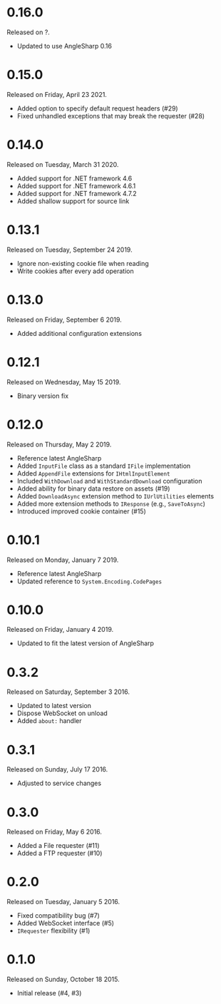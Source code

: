 # 0.16.0

Released on ?.

- Updated to use AngleSharp 0.16

# 0.15.0

Released on Friday, April 23 2021.

- Added option to specify default request headers (#29)
- Fixed unhandled exceptions that may break the requester (#28)

# 0.14.0

Released on Tuesday, March 31 2020.

- Added support for .NET framework 4.6
- Added support for .NET framework 4.6.1
- Added support for .NET framework 4.7.2
- Added shallow support for source link

# 0.13.1

Released on Tuesday, September 24 2019.

- Ignore non-existing cookie file when reading
- Write cookies after every add operation

# 0.13.0

Released on Friday, September 6 2019.

- Added additional configuration extensions

# 0.12.1

Released on Wednesday, May 15 2019.

- Binary version fix

# 0.12.0

Released on Thursday, May 2 2019.

- Reference latest AngleSharp
- Added `InputFile` class as a standard `IFile` implementation
- Added `AppendFile` extensions for `IHtmlInputElement`
- Included `WithDownload` and `WithStandardDownload` configuration
- Added ability for binary data restore on assets (#19)
- Added `DownloadAsync` extension method to `IUrlUtilities` elements
- Added more extension methods to `IResponse` (e.g., `SaveToAsync`)
- Introduced improved cookie container (#15)

# 0.10.1

Released on Monday, January 7 2019.

- Reference latest AngleSharp
- Updated reference to `System.Encoding.CodePages`

# 0.10.0

Released on Friday, January 4 2019.

- Updated to fit the latest version of AngleSharp

# 0.3.2

Released on Saturday, September 3 2016.

- Updated to latest version
- Dispose WebSocket on unload
- Added `about:` handler

# 0.3.1

Released on Sunday, July 17 2016.

- Adjusted to service changes

# 0.3.0

Released on Friday, May 6 2016.

- Added a File requester (#11)
- Added a FTP requester (#10)

# 0.2.0

Released on Tuesday, January 5 2016.

- Fixed compatibility bug (#7)
- Added WebSocket interface (#5)
- `IRequester` flexibility (#1)

# 0.1.0

Released on Sunday, October 18 2015.

- Initial release (#4, #3)
